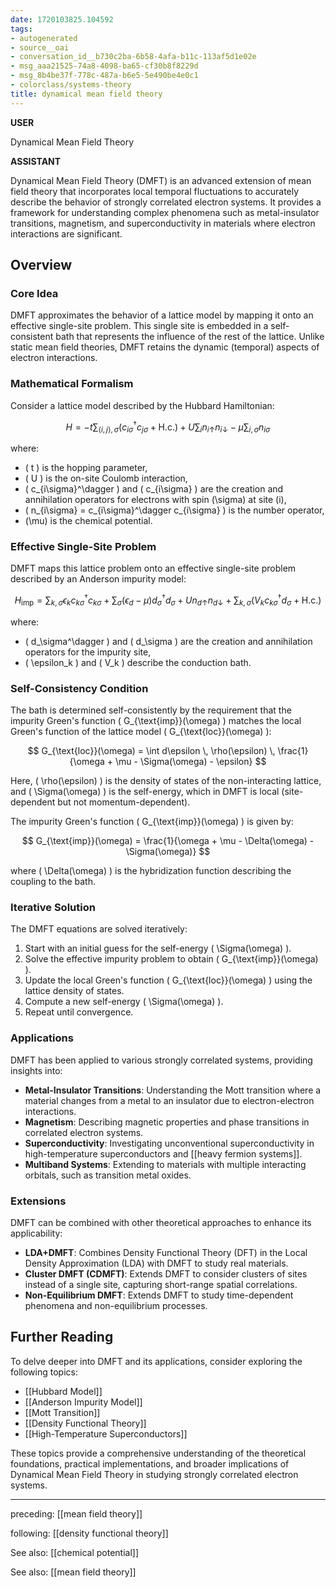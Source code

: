 ```yaml
---
date: 1720103825.104592
tags:
- autogenerated
- source__oai
- conversation_id__b730c2ba-6b58-4afa-b11c-113af5d1e02e
- msg_aaa21525-74a8-4098-ba65-cf30b8f8229d
- msg_8b4be37f-778c-487a-b6e5-5e490be4e0c1
- colorclass/systems-theory
title: dynamical mean field theory
---
```


**USER**

Dynamical Mean Field Theory


**ASSISTANT**

Dynamical Mean Field Theory (DMFT) is an advanced extension of mean field theory that incorporates local temporal fluctuations to accurately describe the behavior of strongly correlated electron systems. It provides a framework for understanding complex phenomena such as metal-insulator transitions, magnetism, and superconductivity in materials where electron interactions are significant.

## Overview

### Core Idea

DMFT approximates the behavior of a lattice model by mapping it onto an effective single-site problem. This single site is embedded in a self-consistent bath that represents the influence of the rest of the lattice. Unlike static mean field theories, DMFT retains the dynamic (temporal) aspects of electron interactions.

### Mathematical Formalism

Consider a lattice model described by the Hubbard Hamiltonian:

$$
H = -t \sum_{\langle i, j \rangle, \sigma} (c_{i\sigma}^\dagger c_{j\sigma} + \text{H.c.}) + U \sum_i n_{i\uparrow} n_{i\downarrow} - \mu \sum_{i, \sigma} n_{i\sigma}
$$

where:
- \( t \) is the hopping parameter,
- \( U \) is the on-site Coulomb interaction,
- \( c_{i\sigma}^\dagger \) and \( c_{i\sigma} \) are the creation and annihilation operators for electrons with spin \(\sigma\) at site \(i\),
- \( n_{i\sigma} = c_{i\sigma}^\dagger c_{i\sigma} \) is the number operator,
- \(\mu\) is the chemical potential.

### Effective Single-Site Problem

DMFT maps this lattice problem onto an effective single-site problem described by an Anderson impurity model:

$$
H_{\text{imp}} = \sum_{k, \sigma} \epsilon_k c_{k\sigma}^\dagger c_{k\sigma} + \sum_{\sigma} (\epsilon_d - \mu) d_\sigma^\dagger d_\sigma + U n_{d\uparrow} n_{d\downarrow} + \sum_{k, \sigma} (V_k c_{k\sigma}^\dagger d_\sigma + \text{H.c.})
$$

where:
- \( d_\sigma^\dagger \) and \( d_\sigma \) are the creation and annihilation operators for the impurity site,
- \( \epsilon_k \) and \( V_k \) describe the conduction bath.

### Self-Consistency Condition

The bath is determined self-consistently by the requirement that the impurity Green's function \( G_{\text{imp}}(\omega) \) matches the local Green's function of the lattice model \( G_{\text{loc}}(\omega) \):

$$
G_{\text{loc}}(\omega) = \int d\epsilon \, \rho(\epsilon) \, \frac{1}{\omega + \mu - \Sigma(\omega) - \epsilon}
$$

Here, \( \rho(\epsilon) \) is the density of states of the non-interacting lattice, and \( \Sigma(\omega) \) is the self-energy, which in DMFT is local (site-dependent but not momentum-dependent).

The impurity Green's function \( G_{\text{imp}}(\omega) \) is given by:

$$
G_{\text{imp}}(\omega) = \frac{1}{\omega + \mu - \Delta(\omega) - \Sigma(\omega)}
$$

where \( \Delta(\omega) \) is the hybridization function describing the coupling to the bath.

### Iterative Solution

The DMFT equations are solved iteratively:
1. Start with an initial guess for the self-energy \( \Sigma(\omega) \).
2. Solve the effective impurity problem to obtain \( G_{\text{imp}}(\omega) \).
3. Update the local Green's function \( G_{\text{loc}}(\omega) \) using the lattice density of states.
4. Compute a new self-energy \( \Sigma(\omega) \).
5. Repeat until convergence.

### Applications

DMFT has been applied to various strongly correlated systems, providing insights into:
- **Metal-Insulator Transitions**: Understanding the Mott transition where a material changes from a metal to an insulator due to electron-electron interactions.
- **Magnetism**: Describing magnetic properties and phase transitions in correlated electron systems.
- **Superconductivity**: Investigating unconventional superconductivity in high-temperature superconductors and [[heavy fermion systems]].
- **Multiband Systems**: Extending to materials with multiple interacting orbitals, such as transition metal oxides.

### Extensions

DMFT can be combined with other theoretical approaches to enhance its applicability:
- **LDA+DMFT**: Combines Density Functional Theory (DFT) in the Local Density Approximation (LDA) with DMFT to study real materials.
- **Cluster DMFT (CDMFT)**: Extends DMFT to consider clusters of sites instead of a single site, capturing short-range spatial correlations.
- **Non-Equilibrium DMFT**: Extends DMFT to study time-dependent phenomena and non-equilibrium processes.

## Further Reading

To delve deeper into DMFT and its applications, consider exploring the following topics:
- [[Hubbard Model]]
- [[Anderson Impurity Model]]
- [[Mott Transition]]
- [[Density Functional Theory]]
- [[High-Temperature Superconductors]]

These topics provide a comprehensive understanding of the theoretical foundations, practical implementations, and broader implications of Dynamical Mean Field Theory in studying strongly correlated electron systems.


---

preceding: [[mean field theory]]  


following: [[density functional theory]]

See also: [[chemical potential]]


See also: [[mean field theory]]